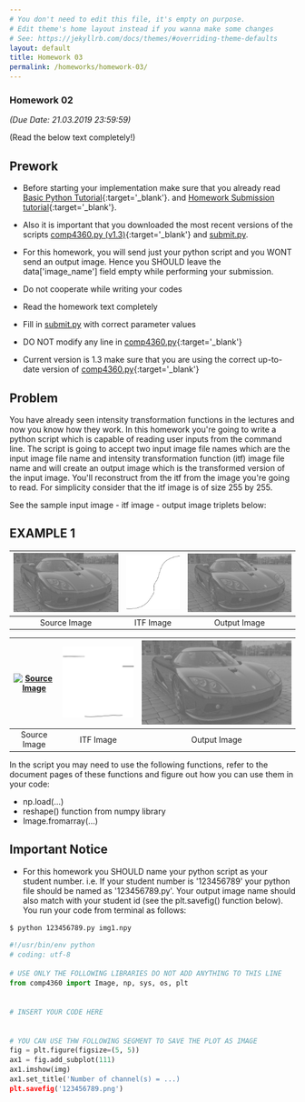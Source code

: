 ```yaml
---
# You don't need to edit this file, it's empty on purpose.
# Edit theme's home layout instead if you wanna make some changes
# See: https://jekyllrb.com/docs/themes/#overriding-theme-defaults
layout: default
title: Homework 03
permalink: /homeworks/homework-03/
---
```


### **Homework 02**

 _(Due Date: 21.03.2019 23:59:59)_

(Read the below text completely!)

## Prework

- Before starting your implementation make sure that you already read [Basic Python Tutorial](/tutorials/basic-python-tutorial/){:target='_blank'}. 
and [Homework Submission tutorial](/tutorials/homework-submission-tutorial/){:target='_blank'}. 

- Also it is important that you downloaded the most recent versions of the scripts  [comp4360.py (v1.3)](/homeworks/comp4360.py){:target='_blank'}  and [submit.py](/homeworks/submit.py).

- For this homework, you will send just your python script and you WONT send an output image. Hence you SHOULD leave the data['image_name'] field empty while performing your submission.

- Do not cooperate while writing your codes
- Read the homework text completely
- Fill in [submit.py](/homeworks/submit.py) with correct parameter values
- DO NOT modify any line in [comp4360.py](/homeworks/comp4360.py){:target='_blank'} 
- Current version is 1.3 make sure that you are using the correct up-to-date version of [comp4360.py](/homeworks/comp4360.py){:target='_blank'}


## Problem

You have already seen intensity transformation functions in the lectures and now you know how they work. In this homework you're going to write a python script which is capable of reading user inputs from the command line. The script is going to accept two input image file names which are the input image file name and intensity transformation function (itf) image file name and will create an output image which is the transformed version of the input image. You'll reconstruct from the itf from the image you're going to read. For simplicity consider that the itf image is of size 255 by 255.

See the sample input image - itf image - output image triplets below:

## EXAMPLE 1

| [![Source Image](/homeworks/car.png)](/homeworks/car.png)  | [![ITF Image](/homeworks/itf2.png)](/homeworks/itf2.png)  | [![Output Image](/homeworks/car.png)](/homeworks/car.png)  |
|:---:|:---:|:---:|
| Source Image | ITF Image | Output Image |

| [![Source Image](/homeworks/xray.png)](/homeworks/xray.png)  | [![ITF Image](/homeworks/itf3.png)](/homeworks/itf3.png)  | [![Output Image](/homeworks/car.png)](/homeworks/xray.png)  |
|:---:|:---:|:---:|
| Source Image | ITF Image | Output Image |


<!--

<p float="left">
<img align="left" src="/homeworks/car.png" alt="Source Image" title="SOURCE" height="150" hspace="20"/>
<img align="left" src="/homeworks/itf2.png" alt="Itf Image" title="ITF" height="150" hspace="20"/>
<img align="left" src="/homeworks/car.png" alt="Output Image" title="OUTPUT" height="150" hspace="20"/>
</p>
-->


In the script you may need to use the following functions, refer to the document pages of these functions and figure out how you can use them in your code:

- np.load(...)
- reshape() function from numpy library
- Image.fromarray(...)


## Important Notice

- For this homework you SHOULD name your python script as your student number. i.e. If your student number is '123456789' your python file should be named as '123456789.py'. Your output image name should also match with your student id (see the plt.savefig() function below). You run your code from terminal as follows:

```console
$ python 123456789.py img1.npy
```

```python
#!/usr/bin/env python
# coding: utf-8

# USE ONLY THE FOLLOWING LIBRARIES DO NOT ADD ANYTHING TO THIS LINE
from comp4360 import Image, np, sys, os, plt


# INSERT YOUR CODE HERE


# YOU CAN USE THW FOLLOWING SEGMENT TO SAVE THE PLOT AS IMAGE
fig = plt.figure(figsize=(5, 5))
ax1 = fig.add_subplot(111)
ax1.imshow(img)
ax1.set_title('Number of channel(s) = ...)
plt.savefig('123456789.png')
```